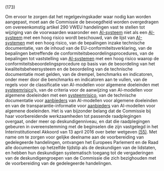 (173)

Om ervoor te zorgen dat het regelgevingskader waar nodig kan worden aangepast, moet aan de Commissie de bevoegdheid worden overgedragen om overeenkomstig artikel 290 VWEU handelingen vast te stellen tot wijziging van de voorwaarden waaronder een [AI-systeem](a3.md#^ai-systeem) niet als een [AI-systeem](a3.md#^ai-systeem) met een hoog risico wordt beschouwd, van de lijst van [AI-systemen](a3.md#^ai-systeem) met een hoog risico, van de bepalingen inzake technische documentatie, van de inhoud van de EU-conformiteitsverklaring, van de bepalingen betreffende de conformiteitsbeoordelingsprocedures, van de bepalingen tot vaststelling van [AI-systemen](a3.md#^ai-systeem) met een hoog risico waarop de conformiteitsbeoordelingsprocedure op basis van de beoordeling van het kwaliteitsbeheersysteem en de beoordeling van de technische documentatie moet gelden, van de drempel, benchmarks en indicatoren, onder meer door die benchmarks en indicatoren aan te vullen, van de regels voor de classificatie van AI-modellen voor algemene doeleinden met [systeemrisico](a3.md#^sysrisk)’s, van de criteria voor de aanwijzing van AI-modellen voor algemene doeleinden met een [systeemrisico](a3.md#^sysrisk), van de technische documentatie voor [aanbieders](a3.md#^aanbieder) van AI-modellen voor algemene doeleinden en van de transparantie-informatie voor [aanbieders](a3.md#^aanbieder) van AI-modellen voor algemene doeleinden. Het is van bijzonder belang dat de Commissie bij haar voorbereidende werkzaamheden tot passende raadplegingen overgaat, onder meer op deskundigenniveau, en dat die raadplegingen gebeuren in overeenstemming met de beginselen die zijn vastgelegd in het Interinstitutioneel Akkoord van 13 april 2016 over beter wetgeven [(55)](#ntr55-L_202401689NL.000101-E0055). Met name om te zorgen voor gelijke deelname aan de voorbereiding van gedelegeerde handelingen, ontvangen het Europees Parlement en de Raad alle documenten op hetzelfde tijdstip als de deskundigen van de lidstaten, en hebben hun deskundigen systematisch toegang tot de vergaderingen van de deskundigengroepen van de Commissie die zich bezighouden met de voorbereiding van de gedelegeerde handelingen.

